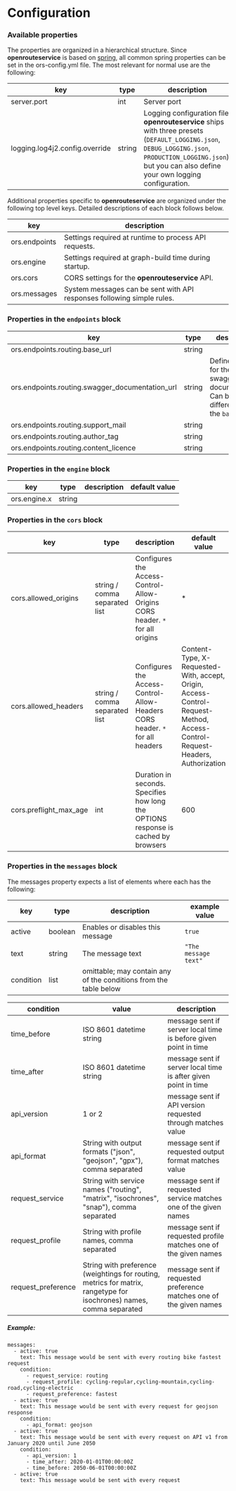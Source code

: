# Configuration



### Available properties

The properties are organized in a hierarchical structure. Since **openrouteservice** is based
on [spring](https://docs.spring.io/spring-boot/docs/current/reference/html/application-properties.html), all common
spring properties can be set in the ors-config.yml file. The most relevant for normal use are the following:

| key                            | type   | description                                                                                                                                                                                                  | default value                       |
|--------------------------------|--------|--------------------------------------------------------------------------------------------------------------------------------------------------------------------------------------------------------------|-------------------------------------|
| server.port                    | int    | Server port                                                                                                                                                                                                  | 8082                                |                        
| logging.log4j2.config.override | string | Logging configuration file. **openrouteservice** ships with three presets (`DEFAULT_LOGGING.json`, `DEBUG_LOGGING.json`, `PRODUCTION_LOGGING.json`), but you can also define your own logging configuration. | classpath:logs/DEFAULT_LOGGING.json |                        

Additional properties specific to **openrouteservice** are organized under the following top level keys. Detailed
descriptions of each block follows below.

| key           | description                                                            |
|---------------|------------------------------------------------------------------------|
| ors.endpoints | Settings required at runtime to process API requests.                  |
| ors.engine    | Settings required at graph-build time during startup.                  |
| ors.cors      | CORS settings for the **openrouteservice** API.                        |
| ors.messages  | System messages can be sent with API responses following simple rules. |

### Properties in the `endpoints` block

| key                                             | type   | description                                                                            | default value                     |
|-------------------------------------------------|--------|----------------------------------------------------------------------------------------|-----------------------------------|
| ors.endpoints.routing.base_url                  | string |                                                                                        | https://openrouteservice.org/     |
| ors.endpoints.routing.swagger_documentation_url | string | Define the url for the the swagger documentation. Can be different from the `base_url` | https://api.openrouteservice.org/ |
| ors.endpoints.routing.support_mail              | string |                                                                                        | support@openrouteservice.org      |
| ors.endpoints.routing.author_tag                | string |                                                                                        | openrouteservice                  |
| ors.endpoints.routing.content_licence           | string |                                                                                        | LGPL 3.0                          ||    

### Properties in the `engine` block

| key          | type   | description | default value |
|--------------|--------|-------------|---------------|
| ors.engine.x | string |             |               |

### Properties in the `cors` block

| key                    | type                          | description                                                                        | default value                                                                                                                |
|------------------------|-------------------------------|------------------------------------------------------------------------------------|------------------------------------------------------------------------------------------------------------------------------|
| cors.allowed_origins   | string / comma separated list | Configures the Access-Control-Allow-Origins CORS header. `*` for all origins       | *                                                                                                                            |                        
| cors.allowed_headers   | string / comma separated list | Configures the Access-Control-Allow-Headers CORS header. `*` for all headers       | Content-Type, X-Requested-With, accept, Origin, Access-Control-Request-Method, Access-Control-Request-Headers, Authorization | 
| cors.preflight_max_age | int                           | Duration in seconds. Specifies how long the OPTIONS response is cached by browsers | 600                                                                                                                          |                               

### Properties in the `messages` block

The messages property expects a list of elements where each has the following:

| key       | type    | description                                                       | example value        |
|-----------|---------|-------------------------------------------------------------------|----------------------|
| active    | boolean | Enables or disables this message                                  | `true`               |
| text      | string  | The message text                                                  | `"The message text"` |
| condition | list    | omittable; may contain any of the conditions from the table below |                      |

| condition          | value                                                                                                                | description                                                         |
|--------------------|----------------------------------------------------------------------------------------------------------------------|---------------------------------------------------------------------|
| time_before        | ISO 8601 datetime string                                                                                             | message sent if server local time is before given point in time     |
| time_after         | ISO 8601 datetime string                                                                                             | message sent if server local time is after given point in time      |
| api_version        | 1 or 2                                                                                                               | message sent if API version requested through matches value         |
| api_format         | String with output formats ("json", "geojson", "gpx"), comma separated                                               | message sent if requested output format matches value               |
| request_service    | String with service names ("routing", "matrix", "isochrones", "snap"), comma separated                               | message sent if requested service matches one of the given names    |
| request_profile    | String with profile names, comma separated                                                                           | message sent if requested profile matches one of the given names    |
| request_preference | String with preference (weightings for routing, metrics for matrix, rangetype for isochrones) names, comma separated | message sent if requested preference matches one of the given names |

##### Example:

```
messages:
  - active: true
    text: This message would be sent with every routing bike fastest request
    condition:
      - request_service: routing
      - request_profile: cycling-regular,cycling-mountain,cycling-road,cycling-electric
      - request_preference: fastest
  - active: true
    text: This message would be sent with every request for geojson response
    condition:
      - api_format: geojson
  - active: true
    text: This message would be sent with every request on API v1 from January 2020 until June 2050
    condition:
      - api_version: 1
      - time_after: 2020-01-01T00:00:00Z
      - time_before: 2050-06-01T00:00:00Z
  - active: true
    text: This message would be sent with every request
```
